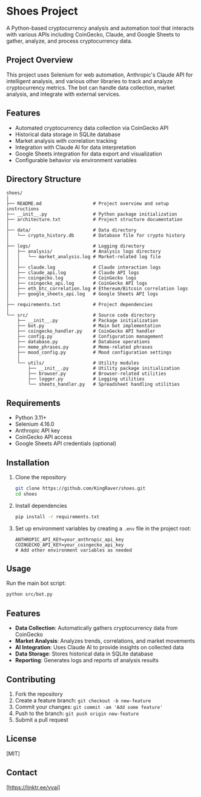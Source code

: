 # Shoes Project

A Python-based cryptocurrency analysis and automation tool that interacts with various APIs including CoinGecko, Claude, and Google Sheets to gather, analyze, and process cryptocurrency data.

## Project Overview

This project uses Selenium for web automation, Anthropic's Claude API for intelligent analysis, and various other libraries to track and analyze cryptocurrency metrics. The bot can handle data collection, market analysis, and integrate with external services.

## Features

- Automated cryptocurrency data collection via CoinGecko API
- Historical data storage in SQLite database
- Market analysis with correlation tracking
- Integration with Claude AI for data interpretation
- Google Sheets integration for data export and visualization
- Configurable behavior via environment variables

## Directory Structure

```
shoes/
│
├── README.md                   # Project overview and setup instructions
├── __init__.py                 # Python package initialization
├── architecture.txt            # Project structure documentation
│
├── data/                       # Data directory
│   └── crypto_history.db       # Database file for crypto history
│
├── logs/                       # Logging directory
│   ├── analysis/               # Analysis logs directory
│   │   └── market_analysis.log # Market-related log file
│   │
│   ├── claude.log              # Claude interaction logs
│   ├── claude_api.log          # Claude API logs
│   ├── coingecko.log           # CoinGecko logs
│   ├── coingecko_api.log       # CoinGecko API logs
│   ├── eth_btc_correlation.log # Ethereum/Bitcoin correlation logs
│   ├── google_sheets_api.log   # Google Sheets API logs
│
├── requirements.txt            # Project dependencies
│
└── src/                        # Source code directory
    ├── __init__.py             # Package initialization
    ├── bot.py                  # Main bot implementation
    ├── coingecko_handler.py    # CoinGecko API handler
    ├── config.py               # Configuration management
    ├── database.py             # Database operations
    ├── meme_phrases.py         # Meme-related phrases
    ├── mood_config.py          # Mood configuration settings
    │
    └── utils/                  # Utility modules
        ├── __init__.py         # Utility package initialization
        ├── browser.py          # Browser-related utilities
        ├── logger.py           # Logging utilities
        └── sheets_handler.py   # Spreadsheet handling utilities
```

## Requirements

- Python 3.11+
- Selenium 4.16.0
- Anthropic API key
- CoinGecko API access
- Google Sheets API credentials (optional)

## Installation

1. Clone the repository
   ```bash
   git clone https://github.com/KingRaver/shoes.git
   cd shoes
   ```

2. Install dependencies
   ```bash
   pip install -r requirements.txt
   ```

3. Set up environment variables by creating a `.env` file in the project root:
   ```
   ANTHROPIC_API_KEY=your_anthropic_api_key
   COINGECKO_API_KEY=your_coingecko_api_key
   # Add other environment variables as needed
   ```

## Usage

Run the main bot script:
```bash
python src/bot.py
```

## Features

- **Data Collection**: Automatically gathers cryptocurrency data from CoinGecko
- **Market Analysis**: Analyzes trends, correlations, and market movements
- **AI Integration**: Uses Claude AI to provide insights on collected data
- **Data Storage**: Stores historical data in SQLite database
- **Reporting**: Generates logs and reports of analysis results

## Contributing

1. Fork the repository
2. Create a feature branch: `git checkout -b new-feature`
3. Commit your changes: `git commit -am 'Add some feature'`
4. Push to the branch: `git push origin new-feature`
5. Submit a pull request

## License

[MIT]

## Contact

[https://linktr.ee/vvai]
